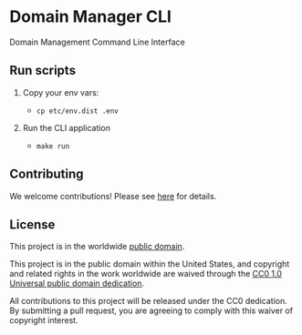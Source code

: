 # Domain Manager CLI

Domain Management Command Line Interface

## Run scripts

1. Copy your env vars:

   - `cp etc/env.dist .env`

2. Run the CLI application
   - `make run`

## Contributing

We welcome contributions! Please see [here](CONTRIBUTING.md) for
details.

## License

This project is in the worldwide [public domain](LICENSE).

This project is in the public domain within the United States, and
copyright and related rights in the work worldwide are waived through
the [CC0 1.0 Universal public domain
dedication](https://creativecommons.org/publicdomain/zero/1.0/).

All contributions to this project will be released under the CC0
dedication. By submitting a pull request, you are agreeing to comply
with this waiver of copyright interest.
